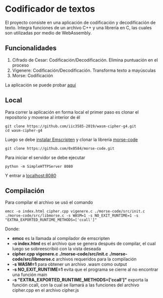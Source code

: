 # Codificador de textos

El proyecto consiste en una aplicación de codificación y decodificación de texto. Integra funciones de un archivo C++ y una librería en C, las cuales son utilizadas por medio de WebAssembly.

## Funcionalidades

1. Cifrado de Cesar: Codificación/Decodificación. Elimina puntuación en el proceso
2. Vigenere: Codificación/Decodificación. Transforma texto a mayúsculas
3. Morse: Codificación

La aplicación se puede probar [aquí](https://iic3585-2019.github.io/wasm-cipher-g4/index.html)

## Local

Para correr la aplicación en forma local el primer paso es clonar el repositorio y moverse al interior de él

```
git clone https://github.com/iic3585-2019/wasm-cipher-g4.git
cd wasm-cipher-g4
```

Luego se debe [instalar Emscripten](https://emscripten.org/docs/getting_started/downloads.html) y clonar la librería [morse-code](https://github.com/0x0584/morse-code)

```
git clone https://github.com/0x0584/morse-code.git
```

Para iniciar el servidor se debe ejecutar

```
python -m SimpleHTTPServer 8080
```
Y entrar a [localhost:8080](http://localhost:8080/index.html)

## Compilación

Para compilar el archivo se usó el comando

```
emcc -o index.html cipher.cpp vigenere.c ./morse-code/src/init.c ./morse-code/src/libmorse.c -s WASM=1 -s NO_EXIT_RUNTIME=1 -s "EXTRA_EXPORTED_RUNTIME_METHODS=['ccall']"
```

Donde:

- **emcc** es la llamada al compilador de emscripten
- **-o index.html** es el archivo que se genera después de compilar, el cual luego se sobreescribió con la vista deseada
- **cipher.cpp vigenere.c ./morse-code/src/init.c ./morse-code/src/libmorse.c** archivos requeridos para la compilación
- **-s WASM=1** para obtener un archivo .wasm como output
- **-s NO_EXIT_RUNTIME=1** evita que el programa se cierre al no encontrar una función main
- **-s "EXTRA_EXPORTED_RUNTIME_METHODS=['ccall']"** exporta la función ccall, con la cual se llamará a las funciones del archivo cipher.cpp en el archivo cipher.js
